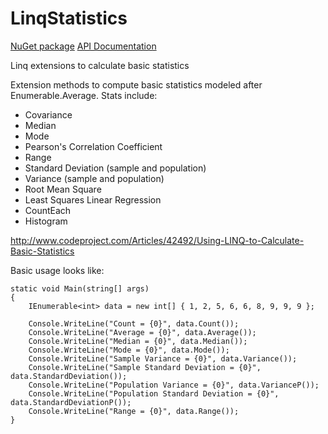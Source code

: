 LinqStatistics
==============

[NuGet package](https://www.nuget.org/packages/LinqStatistics/)
[API Documentation](https://dkackman.github.io/LinqStatistics/)

Linq extensions to calculate basic statistics

Extension methods to compute basic statistics modeled after Enumerable.Average. Stats include:

- Covariance
- Median
- Mode
- Pearson's Correlation Coefficient
- Range
- Standard Deviation (sample and population)
- Variance (sample and population)
- Root Mean Square
- Least Squares Linear Regression
- CountEach
- Histogram

http://www.codeproject.com/Articles/42492/Using-LINQ-to-Calculate-Basic-Statistics

Basic usage looks like:

    static void Main(string[] args)
    {
        IEnumerable<int> data = new int[] { 1, 2, 5, 6, 6, 8, 9, 9, 9 };

        Console.WriteLine("Count = {0}", data.Count());
        Console.WriteLine("Average = {0}", data.Average());
        Console.WriteLine("Median = {0}", data.Median());
        Console.WriteLine("Mode = {0}", data.Mode());
        Console.WriteLine("Sample Variance = {0}", data.Variance());
        Console.WriteLine("Sample Standard Deviation = {0}", data.StandardDeviation());
        Console.WriteLine("Population Variance = {0}", data.VarianceP());
        Console.WriteLine("Population Standard Deviation = {0}", data.StandardDeviationP());
        Console.WriteLine("Range = {0}", data.Range());
    }
